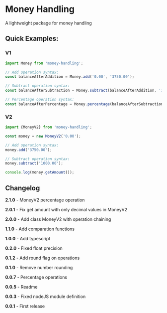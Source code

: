 # Money Handling

A lightweight package for money handling

## Quick Examples:

### V1
```typescript
import Money from 'money-handling';

// Add operation syntax:
const balanceAfterAddition = Money.add('0.00', '3750.00');

// Subtract operation syntax:
const balanceAfterSubtraction = Money.subtract(balanceAfterAddition, '1000.00');

// Percentage operation syntax:
const balanceAfterPercentage = Money.percentage(balanceAfterSubtraction, '10.00%');
```

### V2
```typescript
import {MoneyV2} from 'money-handling';

const money = new MoneyV2('0.00');

// Add operation syntax:
money.add('3750.00');

// Subtract operation syntax:
money.subtract('1000.00');

console.log(money.getAmount());
```

## Changelog

**2.1.0** - MoneyV2 percentage operation

**2.0.1** - Fix get amount with only decimal values in MoneyV2

**2.0.0** - Add class MoneyV2 with operation chaining

**1.1.0** - Add comparation functions

**1.0.0** - Add typescript

**0.2.0** - Fixed float precision

**0.1.2** - Add round flag on operations

**0.1.0** - Remove number rounding

**0.0.7** - Percentage operations

**0.0.5** - Readme

**0.0.3** - Fixed nodeJS module definition

**0.0.1** - First release